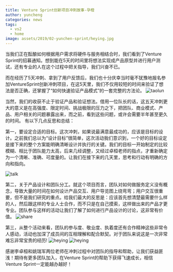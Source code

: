 ```yaml
---
title: Venture Sprint创新项目冲刺故事-孕橙
author: yuncheng
categories: news
tags:
  - vs2
  - home
image: assets/2019/02-yunchen-sprint/heying.jpg
---
```

当我们正在酝酿如何根据用户需求将硬件与服务相结合时，我们看到了Venture Sprint的招募通知。想到能在5天的时间里将想法实现成产品原型并进行用户测试，还有专业的人在这个过程中把关指导，我们兴奋不已。

而在经历了5天冲刺、拿到了用户反馈后，我们也十分庆幸当时毫不犹豫地报名参加VentureSprint创新冲刺项目，在这5天里，我们不仅用较短的时间来验证了想法是否正确，还掌握了“如何快速验证产品模式”的一套完整的方法论。
![taolun](/assets/2019/02-yunchen-sprint/1-taolun.jpg)

当然，我们的收获不止于验证产品和验证想法。借用一位队长的话，这五天冲刺更大的意义是在高强度、限定时间、挑战极限的压力之下，把团队、商业模式、产品、用户相关的问题暴露出来，而之前，看到这些问题，或许会需要半年甚至更久的时间。
有以下几点反思和总结：

第一，要设定合适的目标。这次冲刺，如果说最满意最成功的，应该是目标的设计。之前我们总以为“设计目标”很简单，这次活动我们意识到，一个好的目标设定是接下来的整个方案能明确清晰设计并执行的关键。我们的目标一开始制定的比较模糊、相比于团队能力太高，后来几经调整，又经过卓桓老师的指点，才重新确定为一个清晰、准确、可度量的。让我们在接下来的几天里，思考和行动有明确的方向和指向。

![talk](/assets/2019/02-yunchen-sprint/2-talk.jpg)

第二，关于产品设计和团队分工。就这个项目而言，团队对如何做服务定义没有概念，导致大量的时间在如何设计产品交互、用户导览图上绕弯弯；用户交互很重要，但不是我们研究的重点。给我们最大的反思是：应该首先想清楚最需要什么样的人，然后跟这样的专业人士合作，而不只是在自己摸索，这样做出来的产品才更专业。团队参与这样的活动让我们了解了如何进行产品设计的讨论，这非常有价值。
![share](/assets/2019/02-yunchen-sprint/3-share.jpg)

第三，从整个活动来看，团队的参与度、敬业度、执着度还有合作精神这些非常令人感动，活动也加深了成员间的互相理解和配合默契。对于团队来说这是一次非常难忘非常宝贵的经历!
![heying](/assets/2019/02-yunchen-sprint/4-heying1.jpg)
![heying](/assets/2019/02-yunchen-sprint/5-heying2.jpg)

感谢李卓桓和姚瑞军两位老师在冲刺过程中对团队的指导和帮助，让我们获益匪浅！期待有更多团队加入，在Venture Sprint的帮助下获得飞速成长，相信Venture Sprint一定能越办越好！
